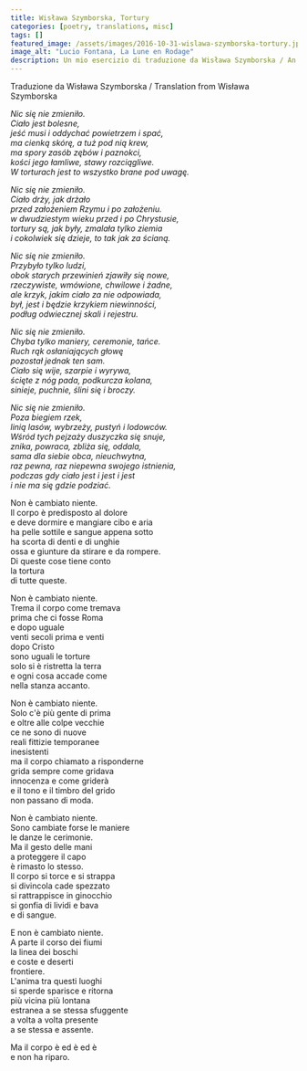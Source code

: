 ```yaml
---
title: Wisława Szymborska, Tortury
categories: [poetry, translations, misc]
tags: []
featured_image: /assets/images/2016-10-31-wislawa-szymborska-tortury.jpg
image_alt: "Lucio Fontana, La Lune en Rodage"
description: Un mio esercizio di traduzione da Wisława Szymborska / An attempt of mine at translating Wisława Szymborska into Italian
---
```


Traduzione da Wisława Szymborska / Translation from Wisława Szymborska

<p><em>Nic się nie zmieniło.<br />
Ciało jest bolesne,<br />
jeść musi i oddychać powietrzem i spać,<br />
ma cienką skórę, a tuż pod nią krew,<br />
ma spory zasób zębów i paznokci,<br />
kości jego łamliwe, stawy rozciągliwe.<br />
W torturach jest to wszystko brane pod uwagę.</em></p>

<p><em>Nic się nie zmieniło.<br />
Ciało drży, jak drżało<br />
przed założeniem Rzymu i po założeniu.<br />
w dwudziestym wieku przed i po Chrystusie,<br />
tortury są, jak były, zmalała tylko ziemia<br />
i cokolwiek się dzieje, to tak jak za ścianą.</em></p>

<p><em>Nic się nie zmieniło.<br />
Przybyło tylko ludzi,<br />
obok starych przewinień zjawiły się nowe,<br />
rzeczywiste, wmówione, chwilowe i żadne,<br />
ale krzyk, jakim ciało za nie odpowiada,<br />
był, jest i będzie krzykiem niewinności,<br />
podług odwiecznej skali i rejestru.</em></p>

<p><em>Nic się nie zmieniło.<br />
Chyba tylko maniery, ceremonie, tańce.<br />
Ruch rąk osłaniających głowę<br />
pozostał jednak ten sam.<br />
Ciało się wije, szarpie i wyrywa,<br />
ścięte z nóg pada, podkurcza kolana,<br />
sinieje, puchnie, ślini się i broczy.</em></p>

<p><em>Nic się nie zmieniło.<br />
Poza biegiem rzek,<br />
linią lasów, wybrzeży, pustyń i lodowców.<br />
Wśród tych pejzaży duszyczka się snuje,<br />
znika, powraca, zbliża się, oddala,<br />
sama dla siebie obca, nieuchwytna,<br />
raz pewna, raz niepewna swojego istnienia,<br />
podczas gdy ciało jest i jest i jest<br />
i nie ma się gdzie podziać.</em></p>

<p>Non è cambiato niente.<br />
Il corpo è predisposto al dolore<br />
e deve dormire e mangiare cibo e aria<br />
ha pelle sottile e sangue appena sotto<br />
ha scorta di denti e di unghie<br />
ossa e giunture da stirare e da rompere.<br />
Di queste cose tiene conto<br />
la tortura<br />
di tutte queste.</p>

<p>Non è cambiato niente.<br />
Trema il corpo come tremava<br />
prima che ci fosse Roma<br />
e dopo uguale<br />
venti secoli prima e venti<br />
dopo Cristo<br />
sono uguali le torture<br />
solo si è ristretta la terra<br />
e ogni cosa accade come<br />
nella stanza accanto.</p>

<p>Non è cambiato niente.<br />
Solo c'è più gente di prima<br />
e oltre alle colpe vecchie<br />
ce ne sono di nuove<br />
reali fittizie temporanee<br />
inesistenti<br />
ma il corpo chiamato a risponderne<br />
grida sempre come gridava<br />
innocenza e come griderà<br />
e il tono e il timbro del grido<br />
non passano di moda.</p>

<p>Non è cambiato niente.<br />
Sono cambiate forse le maniere<br />
le danze le cerimonie.<br />
Ma il gesto delle mani<br />
a proteggere il capo<br />
è rimasto lo stesso.<br />
Il corpo si torce e si strappa<br />
si divincola cade spezzato<br />
si rattrappisce in ginocchio<br />
si gonfia di lividi e bava<br />
e di sangue.</p>

<p>E non è cambiato niente.<br />
A parte il corso dei fiumi<br />
la linea dei boschi<br />
e coste e deserti<br />
frontiere.<br />
L'anima tra questi luoghi<br />
si sperde sparisce e ritorna<br />
più vicina più lontana<br />
estranea a se stessa sfuggente<br />
a volta a volta presente<br />
a se stessa e assente.</p>

<p>Ma il corpo è ed è ed è<br />
e non ha riparo.</p>
